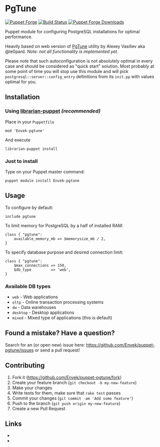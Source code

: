 # PgTune

[![Puppet
Forge](http://img.shields.io/puppetforge/v/Envek/pgtune.svg)](https://forge.puppetlabs.com/Envek/pgtune) [![Build Status](https://travis-ci.org/Envek/puppet-pgtune.png)](https://travis-ci.org/Envek/puppet-pgtune) [![Puppet Forge
Downloads](http://img.shields.io/puppetforge/dt/Envek/pgtune.svg)](https://forge.puppetlabs.com/Envek/pgtune/scores)

Puppet module for configuring PostgreSQL installations for optimal performance.

Heavily based on web version of [PgTune] utility by Alexey Vasiliev aka @le0pard. _Note: not all functionality is implemented yet._

Please note that such autoconfiguration is not absolutely optimal in every case and should be considered as "quick start" solution. Most probably at some point of time you will stop use this module and will pick `postgresql::server::config_entry` definitions from its `init.pp` with values optimal for you.


Installation
------------

### Using [librarian-puppet] _(recommended)_

Place in your `Puppetfile`

	mod 'Envek-pgtune'

And execute

	librarian-puppet install

### Just to install

Type on your Puppet master command:

	puppet module install Envek-pgtune

Usage
-----

To configure by default:

	include pgtune

To limit memory for PostgreSQL by a half of installed RAM:

	class { "pgtune":
		available_memory_mb => $memorysize_mb / 2,
	}

To specify database purpose and desired connection limit:

	class { "pgtune":
		$max_connections => 150,
		$db_type         => 'web',
	}

### Available DB types

 * `web`     - Web applications
 * `oltp`    - Online transaction processing systems
 * `dw`      - Data warehouses
 * `desktop` - Desktop applications
 * `mixed`   - Mixed type of applications (this is default)


Found a mistake? Have a question?
----------------------------------

Search for an (or open new) issue here: https://github.com/Envek/puppet-pgtune/issues or send a pull request!


Contributing
------------

 1. Fork it (<https://github.com/Envek/puppet-pgtune/fork>)
 2. Create your feature branch (`git checkout -b my-new-feature`)
 3. Make your changes
 4. Write tests for them, make sure that `rake test` passes
 5. Commit your changes (`git commit -am 'Add some feature'`)
 6. Push to the branch (`git push origin my-new-feature`)
 7. Create a new Pull Request


Links
------------------

 * [PgTune]: http://pgtune.leopard.in.ua/
 * [librarian-puppet]: http://librarian-puppet.com/

